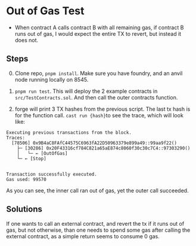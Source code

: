 # Out of Gas Test

- When contract A calls contract B with all remaining gas, if contract B runs out of gas, I would expect the entire TX to revert, but instead it does not.

## Steps

0. Clone repo, `pnpm install`. Make sure you have foundry, and an anvil node running locally on 8545.

1. `pnpm run test`. This will deploy the 2 example contracts in `src/TestContracts.sol`. And then call the outer contracts function.

2. forge will print 3 TX hashes from the previous script. The last tx hash is for the function call. `cast run {hash}`to see the trace, which will look like:

```
Executing previous transactions from the block.
Traces:
  [78506] 0x9B4aC8FAfC44575C6963fA22D50963379e899a49::99aa9f22()
    ├─ [30286] 0x20F43316cf784C821a65aE874c8060f30c30c7C4::97303290()
    │   └─ ← [OutOfGas]
    └─ ← [Stop]


Transaction successfully executed.
Gas used: 99570
```

As you can see, the inner call ran out of gas, yet the outer call succeeded.

## Solutions

If one wants to call an external contract, and revert the tx if it runs out of gas, but not otherwise, than one needs to spend some gas after calling the external contract, as a simple return seems to consume 0 gas.